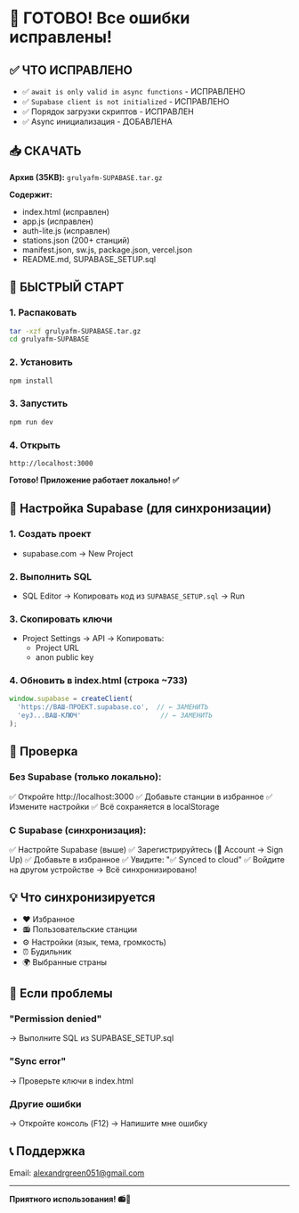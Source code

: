 # 🚀 ГОТОВО! Все ошибки исправлены!

## ✅ ЧТО ИСПРАВЛЕНО

- ✅ `await is only valid in async functions` - ИСПРАВЛЕНО
- ✅ `Supabase client is not initialized` - ИСПРАВЛЕНО
- ✅ Порядок загрузки скриптов - ИСПРАВЛЕН
- ✅ Async инициализация - ДОБАВЛЕНА

## 📥 СКАЧАТЬ

**Архив (35KB):**
`grulyafm-SUPABASE.tar.gz`

**Содержит:**
- index.html (исправлен)
- app.js (исправлен)
- auth-lite.js (исправлен)
- stations.json (200+ станций)
- manifest.json, sw.js, package.json, vercel.json
- README.md, SUPABASE_SETUP.sql

## 🚀 БЫСТРЫЙ СТАРТ

### 1. Распаковать
```bash
tar -xzf grulyafm-SUPABASE.tar.gz
cd grulyafm-SUPABASE
```

### 2. Установить
```bash
npm install
```

### 3. Запустить
```bash
npm run dev
```

### 4. Открыть
```
http://localhost:3000
```

**Готово! Приложение работает локально! ✅**

## 🔧 Настройка Supabase (для синхронизации)

### 1. Создать проект
- supabase.com → New Project

### 2. Выполнить SQL
- SQL Editor → Копировать код из `SUPABASE_SETUP.sql` → Run

### 3. Скопировать ключи
- Project Settings → API → Копировать:
  * Project URL
  * anon public key

### 4. Обновить в index.html (строка ~733)
```javascript
window.supabase = createClient(
  'https://ВАШ-ПРОЕКТ.supabase.co',  // ← ЗАМЕНИТЬ
  'eyJ...ВАШ-КЛЮЧ'                    // ← ЗАМЕНИТЬ
);
```

## 🎯 Проверка

### Без Supabase (только локально):
✅ Откройте http://localhost:3000
✅ Добавьте станции в избранное
✅ Измените настройки
✅ Всё сохраняется в localStorage

### С Supabase (синхронизация):
✅ Настройте Supabase (выше)
✅ Зарегистрируйтесь (👤 Account → Sign Up)
✅ Добавьте в избранное
✅ Увидите: "✅ Synced to cloud"
✅ Войдите на другом устройстве → Всё синхронизировано!

## 💡 Что синхронизируется

- ❤️ Избранное
- 📻 Пользовательские станции
- ⚙️ Настройки (язык, тема, громкость)
- ⏰ Будильник
- 🌍 Выбранные страны

## 🐛 Если проблемы

### "Permission denied"
→ Выполните SQL из SUPABASE_SETUP.sql

### "Sync error"
→ Проверьте ключи в index.html

### Другие ошибки
→ Откройте консоль (F12) → Напишите мне ошибку

## 📞 Поддержка

Email: alexandrgreen051@gmail.com

---

**Приятного использования! 📻🎵**
